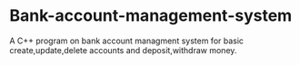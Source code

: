 # Bank-account-management-system
A C++ program on bank account managment system for basic create,update,delete accounts and deposit,withdraw money.
